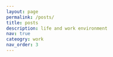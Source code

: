 ```yaml
---
layout: page
permalink: /posts/
title: posts
description: life and work environment
nav: true
cateogry: work
nav_order: 3
---
```


<html>

<head>
    <title>Posts</title>
        <style>
            .horizontal-nav {
                display: inherit;
                justify-content: space-between;
                align-items: center;
                list-style: flex;
                padding: 0;
                margin: 10;
                }

                .horizontal-nav li {
                margin: 0 15px;
                }

                .horizontal-nav li a {
                background-color: white;
                text-decoration: none;
                color: #333;
                }
    </style>

</head>


<body>
    <div class="navbar">
        <ul class="horizontal-nav">
            <li><a href="#what-is-a-phd">What is a PhD</a></li>
            <li><a href="#working-hours">Working Hours Tracker</a></li>
            <li><a href="#charity-foundation">MasieraDay</a></li>   
            <li><a href="#research-tools">Research Tools</a></li>
            <li><a href="#cognitive-bias">Cognitive Bias</a></li>
        </ul>
    </div>
    

<p id="cognitive-bias"></p>
<h4>Cognitive Bias</h4>
<h7>Cognitive biases and heuristics serve as mental shortcuts that enable individuals to simplify the complexity of tasks when making judgments and choices. Biases, in turn, arise as the disparities between expected or ideal behavior.</h7>
<p> I like this representation arranged and designed by John Manoogian III (jm3). Categories and descriptions originally by Buster Benson.</p>
<img src="https://pieroromare.github.io/assets/img/cognitive_bias_codex.svg" alt="Cognitive Bias Codex" width="770">

<hr class="section-divider">

<p id="research-tools"></p>
<h4>Research Tools</h4>
<h7>This is my collection of research tools for academic and scholarly pursuits. These tools enhance my productivity and help me stay organized throughout my journey of discovery.</h7><br><br>
        <h5><a href="https://notion.so">Notion</a><img src="https://pieroromare.github.io/assets/img/notion-icon.png" alt="Notion Icon" width="100"></h5>
        <p>Notion is a versatile tool for task management, project organization, and collaboration.</p>
    <br>
        <h5><a href="https://obsidian.md">Obsidian  </a><img src="https://pieroromare.github.io/assets/img/obsidian-icon.png" alt="Obsidian Icon" width="50"></h5>
        <p>Obsidian is a note-taking app that helps build interconnected knowledge bases.</p>
    <br>
        <h5><a href="https://www.zotero.org">Zotero    </a><img src="https://pieroromare.github.io/assets/img/zotero-icon.png" alt="Zotero Icon" width="50"></h5>
        <p>Zotero is a free and open-source reference management software and research tool.</p>
    <br>
        <h5><a href="https://app.diagrams.net">Draw.io    </a><img src="https://pieroromare.github.io/assets/img/drawio-icon.png" alt="draw.io Icon" width="50"></h5>
        <p>draw.io is a diagramming tool for creating visual representations of data and concepts.</p>
    <br>
        <h5><a href="http://connectedpapers.com">ConnectedPapers    </a><img src="https://pieroromare.github.io/assets/img/connectedpapers-icon.png" alt="ConnectedPapers Icon" width="100"></h5>
        <p>ConnectedPapers.com visualizes citation networks to help researchers explore related academic papers.</p>
    <br>
        <h5><a href="https://researchrabbitapp.com/">ResearchRabbit   </a><img src="https://pieroromare.github.io/assets/img/researchrabbit-icon.png" alt="ResearchRabbit Icon" width="100"></h5>
        <p>ResearchRabbitApp.com provides personalized paper recommendations based on research interests.</p>
    <br>
        <h5><a href="http://elicit.org">Elicit         </a><img src="https://pieroromare.github.io/assets/img/elicit-icon.png" alt="Elicit Icon" width="50"></h5>
        <p>Elicit.org recommends research papers through community-driven curation.</p>
    <br>
        <h5><a href="http://consensus.app">Consensus   </a><img src="https://pieroromare.github.io/assets/img/consensus-icon.png" alt="Consensus Icon" width="100"></h5>
        <p>Consensus.app facilitates collaborative paper selection through group voting.</p>
    <br>
        <h5><a href="http://chatpdf.com">ChatPDF   </a><img src="https://pieroromare.github.io/assets/img/chatpdf-icon.png" alt="ChatPDF Icon" width="50"></h5>
        <p>ChatPDF.com transforms static PDFs into dynamic, collaborative spaces for annotation and discussion.</p>
    <br>
        <h5><a href="https://github.com/features/copilot/">Github Copilot   </a><img src="https://pieroromare.github.io/assets/img/copilot-icon.png" alt="Copilot Icon" width="50"></h5>
        <p>GitHub Copilot is an AI-powered code completion tool that assists developers by generating suggestions and snippets based on natural language comments and existing code.</p>
    <br>
        <h5><a href="https://www.complexity-explorables.org">Complexity Explorables   </a><img src="https://pieroromare.github.io/assets/img/complex-icon.png" alt="Complex Icon" width="50"></h5>
        <p>Complexity Explorables is a platform that provides interactive simulations and visualizations to help users understand complex concepts in science, mathematics, and other fields through hands-on exploration.</p>
    <br>
        <h5><a href="https://www.overleaf.com">Overleaf   </a><img src="https://pieroromare.github.io/assets/img/overleaf-icon.png" alt="Overleaf Icon" width="50"></h5>
        <p>Overleaf is a collaborative LaTeX editor that allows users to create, edit, and share scientific documents online.</p>
    <br>
        <h5><a href="https://neo4j.com">Neo4j   </a><img src="https://pieroromare.github.io/assets/img/neo4j-icon.png" alt="Neo4j Icon" width="50"></h5>
        <p>Neo4j is a graph database management system that is designed for efficiently storing, querying, and analyzing highly interconnected data using a flexible and intuitive graph model.</p>


<hr class="section-divider">

<p id="what-is-a-phd"></p>
<h4>What is a PhD</h4>
<h7>An illustrated guide by Matt Might <a href="http://matt.might.net/articles/phd-school-in-pictures/">source</a><br> 
<div class="container">
    <div class="row">
        <div class="col">
            <img src="https://pieroromare.github.io/assets/pdf/What_is_a_PhD__1.pdf" alt="What_is_a_PhD__1" width="345">
            <img src="https://pieroromare.github.io/assets/pdf/What_is_a_PhD__2.pdf" alt="What_is_a_PhD__2" width="345"><br>
            <img src="https://pieroromare.github.io/assets/pdf/What_is_a_PhD__3.pdf" alt="What_is_a_PhD__3" width="345">
            <img src="https://pieroromare.github.io/assets/pdf/What_is_a_PhD__4.pdf" alt="What_is_a_PhD__4" width="345"><br>
            <img src="https://pieroromare.github.io/assets/pdf/What_is_a_PhD__5.pdf" alt="What_is_a_PhD__5" width="345">
            <img src="https://pieroromare.github.io/assets/pdf/What_is_a_PhD__6.pdf" alt="What_is_a_PhD__6" width="345"><br>
            <img src="https://pieroromare.github.io/assets/pdf/What_is_a_PhD__7.pdf" alt="What_is_a_PhD__7" width="345">
            <img src="https://pieroromare.github.io/assets/pdf/What_is_a_PhD__8.pdf" alt="What_is_a_PhD__8" width="345"><br>
            <img src="https://pieroromare.github.io/assets/pdf/What_is_a_PhD__9.pdf" alt="What_is_a_PhD__9" width="345">
            <img src="https://pieroromare.github.io/assets/pdf/What_is_a_PhD__10.pdf" alt="What_is_a_PhD__10" width="345"><br>
            <img src="https://pieroromare.github.io/assets/pdf/What_is_a_PhD__11.pdf" alt="What_is_a_PhD__11" width="345">
            <img src="https://pieroromare.github.io/assets/pdf/What_is_a_PhD__12.pdf" alt="What_is_a_PhD__12" width="345"><br>
        </div>
    </div>
</div>

<hr class="section-divider">

<p id="charity-foundation"></p>
<h4>MasieraDay</h4>
<h7>Masieraday is an association established for charitable purposes in memory of Livio Romare, a <a href="https://en.wikipedia.org/wiki/Schio">Schio</a> volleyball champion who always had a thought for the community and young people, leading him to work personally for the good of those less fortunate. <br>Masieraday is under the patronage of the Italian Ministry of Education, University and Research.<br><br></h7>
<h5><a href="https://www.masieraday.it/en/">MasieraDay (ENG)</a> - <a href="https://www.masieraday.it/">MasieraDay (IT)</a>   <img src="https://pieroromare.github.io/assets/img/masieraday.png" alt="MasieraDay Icon" width="200"></h5>
<ul>
<li>Since 2015, organization of volleyball matches with MasieraDay.</li>
<li>Since 2017, organization of volleyball tournaments with MasieraCup.</li> 
<li>Since 2018, donation of 5 scholarships each year with MasieraAcademy.</li>
</ul>
Thanks to your <a href="https://www.masieraday.it/dona/">donations</a>, aid has been devolved to Adwa Ethiopia, Vita Onlus project, AViLL (association against leukemia and lymphomas), Burundi Chiama (long distance adoptions). <br>
On 5th December 2015 the Schio sports hall was named <a href="https://it.wikipedia.org/wiki/Palasport_Livio_Romare">Palasport Livio Romare</a>. <br>
You can relive the association's events organised via the <a href="https://www.youtube.com/@masieradaylivioromare7060">YouTube channel</a>.<br>
Testimonials: <em>Andrea Lucchetta, Maurizia Cacciatori, Marco Berry, Robert Grabert, Eugenio Finardi, Giancarlo Caselli, Tina Montinaro, Roberto Baggio, Jury Chechi, Paolo Simoncelli, Simona Atzori, Maxime Mbandà, Javier Zanetti, Sammy Basso, Federica Pellegrini, Roberto Vecchioni, Sandrine Gruda, Laura Roveri, Carlo Nordio, Manuel Bortuzzo, Erika Stefani, Ferdinando De Giorgi, Daniele Cassioli, Roberto Mancini.</em><br><br>
"I have always believed in team spirit, both in sport and in life. You young people are the future... be a team! And you will overcome all of life's obstacles" Livio (1963-2014).

<hr class="section-divider">

<p id="working hours"></p>
<h4>Working Hours Tracker</h4>
<h7>This AppleScript is designed exclusively for MacBooks and is not compatible with iPhones. It leverages iOS Shortcuts to streamline time tracking effortlessly.</h7><br>
<em>Start Time: Click the shortcut once, and it will automatically update your "Working Time" note with the current start time. This marks the beginning of your work session.<br>
Finish Time: When your work session is complete, click the shortcut again. This action will generate the finish time, indicating the end of your work session.</em><br><br>
<h5>Tracker with iOS Notes</h5>
    <ol>
        <li>Open the Notes app on your iOS device.</li>
        <li>Create a new note and give it the title "Working time." You can do this by tapping the "+" button to create a new note and then giving it a title.</li>
        <li>Open the Shortcuts app on your iOS device.</li>
        <li>Tap the "+" button to create a new shortcut.</li>
        <li>In the Shortcuts app, on the right-hand side, you'll see a search bar.</li>
        <li>Type "Execute with AppleScript" in the search bar to find the corresponding action.</li>
        <li>Once you find the "Execute with AppleScript" action, tap on it to add it to your shortcut.</li>
        <li>After adding the action, you can tap on it to configure it.</li>
        <li>Copy and paste the AppleScript code that follows. This code should perform the specific task you want to automate.</li>
        <li>After adding the AppleScript code, you can tap the play button (usually a triangle or "Run" button) at the top right of the Shortcuts app to simulate or test your shortcut.</li>
        <li>Once you've tested your shortcut and it works as expected, you can close it by tapping the "Done" button in the top right corner.</li>
        <li>Your shortcut should now appear in the list of available shortcuts in the Shortcuts app.</li>
        <li>To add the shortcut to your Dock for easy access, you can long-press (or right-click, depending on your device) on the shortcut's icon in the Shortcuts app.</li>
        <li>From the context menu that appears, select the option to "Add to the Dock." This will place the shortcut on your device's Dock for quick access.</li>
    </ol>

<pre style="background-color: #f0f0f0;">
on run {input, parameters}
    tell application "Notes"
        set currentDate to current date
        set currentTime to time string of currentDate
        set currentDateTime to date string of currentDate & " " & currentTime
        
        set workingTimeNote to note "Working time"
        set noteContent to body of workingTimeNote
        
        if noteContent does not contain "start " & (date string of currentDate) then
            set newContent to noteContent & return & "start " & currentDateTime
        else
            set newContent to noteContent & return & "finish " & currentDateTime
        end if
        
        set body of workingTimeNote to newContent
        quit
    end tell
</pre>
<br><br>
<h5>Tracker with a txt file</h5>
<h7>Another version is using the AppleScript + a Python script.</h7>
    <ol>
        <li>Open the terminal and type the following command: pip install datetime</li>
        <li>Create in a folder (that we call yourpath) a Python script that we call (yourpythonscript.py) and copy and paste the following</li>
<pre style="background-color: #f0f0f0;">
import os
import datetime

current_date = datetime.datetime.now()
current_date_string = current_date.strftime('%A, %d %B %Y %H:%M:%S')

desktop_path = os.path.expanduser("yourpath")
text_file_name = "working_hours.txt"
file_path = os.path.join(desktop_path, text_file_name)
if not os.path.isfile(file_path):
    open(file_path, 'w').close()

with open(file_path, 'r') as file:
    file_content = file.read()

if "start" not in file_content.split('\n')[-1]:
    new_content = file_content + f"\nstart {current_date_string}"
else:
    new_content = file_content + f"\nfinish {current_date_string}"

with open(file_path, 'w') as file:
    file.write(new_content)
</pre>
        <li>Now start from the point 3 of the previous version Track with Notes</li>
        <li>In this version, the only difference is that in the AppleScript code in your shortcut add just the following</li>
<pre style="background-color: #f0f0f0;">
do shell script "python3 yourpath/yourpythonscript.py"
</pre>

